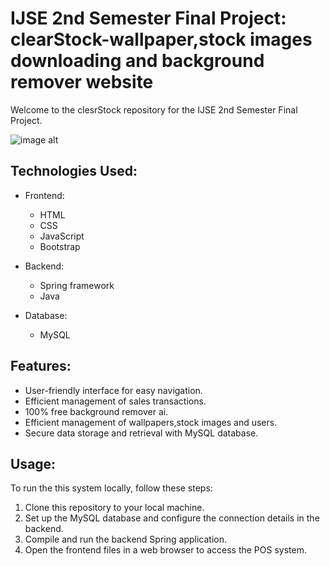 
# IJSE 2nd Semester Final Project: clearStock-wallpaper,stock images downloading and background remover website

Welcome to the clesrStock repository for the IJSE 2nd Semester Final Project.

![image alt](https://github.com/vinilvidushanka/Image-background-remover/blob/c24396e417ef6773d48d3e19cd4bb20611060c2f/Screenshot%20(87).png)


## Technologies Used:

- Frontend:
    - HTML
    - CSS
    - JavaScript
    - Bootstrap

- Backend:
    - Spring framework
    - Java

- Database:
    - MySQL

## Features:

- User-friendly interface for easy navigation.
- Efficient management of sales transactions.
- 100% free background remover ai.
- Efficient management of wallpapers,stock images and users.
- Secure data storage and retrieval with MySQL database.

## Usage:

To run the this system locally, follow these steps:

1. Clone this repository to your local machine.
2. Set up the MySQL database and configure the connection details in the backend.
3. Compile and run the backend Spring application.
4. Open the frontend files in a web browser to access the POS system.

